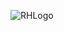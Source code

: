 ![RHLogo](https://github.com/Shubham1627/RHCSA/assets/152762600/96af4f4e-82e5-421a-af51-e4f53986befe)
